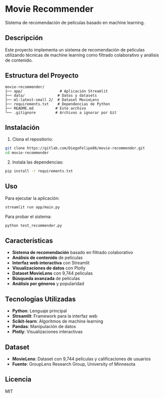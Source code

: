 # Movie Recommender

Sistema de recomendación de películas basado en machine learning.

## Descripción

Este proyecto implementa un sistema de recomendación de películas utilizando técnicas de machine learning como filtrado colaborativo y análisis de contenido.

## Estructura del Proyecto

```
movie-recommender/
├── app/                 # Aplicación Streamlit
├── data/               # Datos y datasets
├── ml-latest-small 2/  # Dataset MovieLens
├── requirements.txt    # Dependencias de Python
├── README.md          # Este archivo
└── .gitignore         # Archivos a ignorar por Git
```

## Instalación

1. Clona el repositorio:
```bash
git clone https://gitlab.com/DiegoFelipe86/movie-recommender.git
cd movie-recommender
```

2. Instala las dependencias:
```bash
pip install -r requirements.txt
```

## Uso

Para ejecutar la aplicación:
```bash
streamlit run app/main.py
```

Para probar el sistema:
```bash
python test_recommender.py
```

## Características

- **Sistema de recomendación** basado en filtrado colaborativo
- **Análisis de contenido** de películas
- **Interfaz web interactiva** con Streamlit
- **Visualizaciones de datos** con Plotly
- **Dataset MovieLens** con 9,744 películas
- **Búsqueda avanzada** de películas
- **Análisis por géneros** y popularidad

## Tecnologías Utilizadas

- **Python**: Lenguaje principal
- **Streamlit**: Framework para la interfaz web
- **Scikit-learn**: Algoritmos de machine learning
- **Pandas**: Manipulación de datos
- **Plotly**: Visualizaciones interactivas

## Dataset

- **MovieLens**: Dataset con 9,744 películas y calificaciones de usuarios
- **Fuente**: GroupLens Research Group, University of Minnesota

## Licencia

MIT
